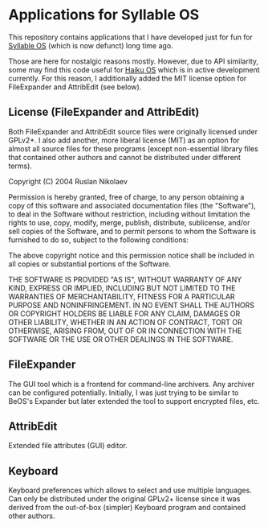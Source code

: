 # Applications for Syllable OS

This repository contains applications that I have developed just for fun
for [Syllable OS](https://en.wikipedia.org/wiki/Syllable_Desktop) (which is now defunct) long time ago.

Those are here for nostalgic reasons mostly. However, due to API similarity,
some may find this code useful for [Haiku OS](https://www.haiku-os.org/) which
is in active development currently. For this reason, I additionally added the
MIT license option for FileExpander and AttribEdit (see below).

## License (FileExpander and AttribEdit)

Both FileExpander and AttribEdit source files were originally licensed
under GPLv2+. I also add another, more liberal license (MIT) as an option
for almost all source files for these programs (except non-essential library
files that contained other authors and cannot be distributed under different
terms).

Copyright (C) 2004 Ruslan Nikolaev

Permission is hereby granted, free of charge, to any person obtaining a copy of this software and associated documentation files (the "Software"), to deal in the Software without restriction, including without limitation the rights to use, copy, modify, merge, publish, distribute, sublicense, and/or sell copies of the Software, and to permit persons to whom the Software is furnished to do so, subject to the following conditions:

The above copyright notice and this permission notice shall be included in all copies or substantial portions of the Software.

THE SOFTWARE IS PROVIDED "AS IS", WITHOUT WARRANTY OF ANY KIND, EXPRESS OR IMPLIED, INCLUDING BUT NOT LIMITED TO THE WARRANTIES OF MERCHANTABILITY, FITNESS FOR A PARTICULAR PURPOSE AND NONINFRINGEMENT. IN NO EVENT SHALL THE AUTHORS OR COPYRIGHT HOLDERS BE LIABLE FOR ANY CLAIM, DAMAGES OR OTHER LIABILITY, WHETHER IN AN ACTION OF CONTRACT, TORT OR OTHERWISE, ARISING FROM, OUT OF OR IN CONNECTION WITH THE SOFTWARE OR THE USE OR OTHER DEALINGS IN THE SOFTWARE.

## FileExpander

The GUI tool which is a frontend for command-line archivers. Any archiver can
be configured potentially. Initially, I was just trying to be similar to
BeOS's Expander but later extended the tool to support encrypted files, etc.

## AttribEdit

Extended file attributes (GUI) editor.

## Keyboard

Keyboard preferences which allows to select and use multiple languages. Can
only be distributed under the original GPLv2+ license since it was derived
from the out-of-box (simpler) Keyboard program and contained other authors.
